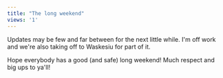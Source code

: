 ```yaml
---
title: "The long weekend"
views: '1'
---
```

<p>Updates may be few and far between for the next little while. I'm off work and we're also taking off to Waskesiu for part of it.</p>
<p>Hope everybody has a good (and safe) long weekend! Much respect and big ups to ya'll!</p>
